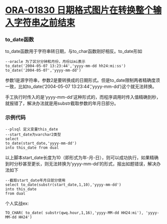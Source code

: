# [ORA-01830 日期格式图片在转换整个输入字符串之前结束](https://blog.csdn.net/sinat_19435069/article/details/47022121)

### to_date函数
to_date函数用于字符串转日期，与to_char函数刚好相反。to_date形如
```oracle
--oracle 为了区分分钟和月份，月份以mi表示
to_date('2004-05-07 13:23:44','yyyy-mm-dd hh24:mi:ss')
to_date('2004-05-07','yyyy-mm-dd') 
```

参数1是源字符串，参数2是要转换成的日期形式。但是to_date限制两者精确度须一致，比如to_date(‘2004-05-07
13:23:44’,’yyyy-mm-dd’)这个就无法转换。

手工执行时传入的是’yyyy-mm-dd’这种形式的，而程序调用时传入值精确到秒，就报错了，解决办法就是用substr截取参数的年月日部分。

### 示例代码
```oracle
--plsql 定义变量this_date
--start_date为varchar2类型
select
to_date(start_date,'yyyy-mm-dd') 
into this_date from dual
```

以上脚本start_date长度为10（即形式为年-月-日），则可以成功执行，如果精确到时分秒甚至更长，则无法转换为’yyyy-mm-dd’的形式，报出如题错误，解决办法如下
```oracle
--截取start_date年月日部分使用
select to_date(substr(start_date,1,10),'yyyy-mm-dd')
into this_date
from dual
```


个人实战ex:
```oracle
TO_CHAR( to_date( substr(qwq.hour,1,16),'yyyy-MM-dd HH24:mi'), 'yyyy-MM-dd HH24')
```
